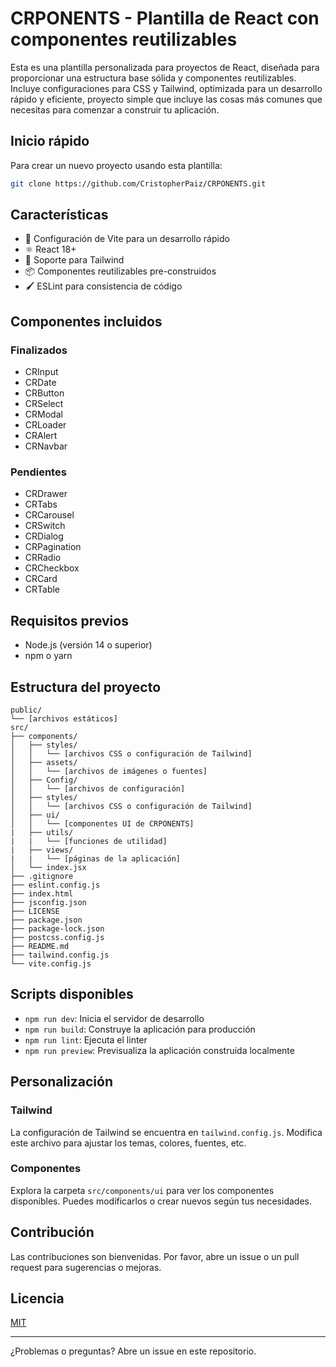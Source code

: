# CRPONENTS - Plantilla de React con componentes reutilizables

Esta es una plantilla personalizada para proyectos de React, diseñada para proporcionar una estructura base sólida y componentes reutilizables. Incluye configuraciones para CSS y Tailwind, optimizada para un desarrollo rápido y eficiente, proyecto simple que incluye las cosas más comunes que necesitas para comenzar a construir tu aplicación.

## Inicio rápido

Para crear un nuevo proyecto usando esta plantilla:

```bash
git clone https://github.com/CristopherPaiz/CRPONENTS.git
```

## Características

- 🚀 Configuración de Vite para un desarrollo rápido
- ⚛️ React 18+
- 🎨 Soporte para Tailwind
- 📦 Componentes reutilizables pre-construidos
- 🖌️ ESLint para consistencia de código

## Componentes incluidos

### Finalizados

- CRInput
- CRDate
- CRButton
- CRSelect
- CRModal
- CRLoader
- CRAlert
- CRNavbar

### Pendientes

- CRDrawer
- CRTabs
- CRCarousel
- CRSwitch
- CRDialog
- CRPagination
- CRRadio
- CRCheckbox
- CRCard
- CRTable

## Requisitos previos

- Node.js (versión 14 o superior)
- npm o yarn

## Estructura del proyecto

```
public/
└── [archivos estáticos]
src/
├── components/
│   ├── styles/
│   │   └── [archivos CSS o configuración de Tailwind]
│   ├── assets/
│   │   └── [archivos de imágenes o fuentes]
│   ├── Config/
│   │   └── [archivos de configuración]
│   ├── styles/
│   │   └── [archivos CSS o configuración de Tailwind]
│   ├── ui/
│   │   └── [componentes UI de CRPONENTS]
|   ├── utils/
|   |   └── [funciones de utilidad]
|   ├── views/
|   |   └── [páginas de la aplicación]
│   └── index.jsx
├── .gitignore
├── eslint.config.js
├── index.html
├── jsconfig.json
├── LICENSE
├── package.json
├── package-lock.json
├── postcss.config.js
├── README.md
├── tailwind.config.js
└── vite.config.js
```

## Scripts disponibles

- `npm run dev`: Inicia el servidor de desarrollo
- `npm run build`: Construye la aplicación para producción
- `npm run lint`: Ejecuta el linter
- `npm run preview`: Previsualiza la aplicación construida localmente

## Personalización

### Tailwind

La configuración de Tailwind se encuentra en `tailwind.config.js`. Modifica este archivo para ajustar los temas, colores, fuentes, etc.

### Componentes

Explora la carpeta `src/components/ui` para ver los componentes disponibles. Puedes modificarlos o crear nuevos según tus necesidades.

## Contribución

Las contribuciones son bienvenidas. Por favor, abre un issue o un pull request para sugerencias o mejoras.

## Licencia

[MIT](https://choosealicense.com/licenses/mit/)

---

¿Problemas o preguntas? Abre un issue en este repositorio.
